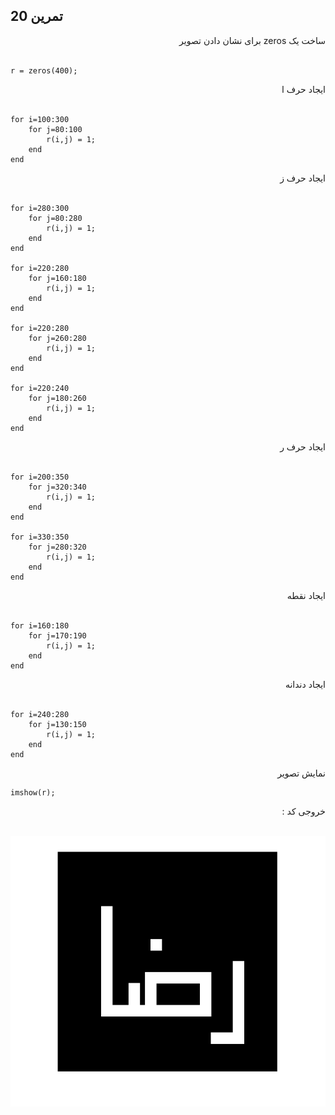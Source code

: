 ## تمرین 20
<div dir='rtl'>
  ساخت یک zeros برای نشان دادن تصویر
</div>
</br>

```
r = zeros(400);
```

<div dir='rtl'>
  ایجاد حرف ا 
</div>
</br>

```
for i=100:300
    for j=80:100
        r(i,j) = 1;
    end
end
```
<div dir='rtl'>
  ایجاد حرف ز 
</div>
</br>

```
for i=280:300
    for j=80:280
        r(i,j) = 1;
    end
end

for i=220:280
    for j=160:180
        r(i,j) = 1;
    end
end

for i=220:280
    for j=260:280
        r(i,j) = 1;
    end
end

for i=220:240
    for j=180:260
        r(i,j) = 1;
    end
end
```
<div dir='rtl'>
  ایجاد حرف ر 
</div>
</br>

```
for i=200:350
    for j=320:340
        r(i,j) = 1;
    end
end

for i=330:350
    for j=280:320
        r(i,j) = 1;
    end
end
```
<div dir='rtl'>
  ایجاد نقطه 
</div>
</br>

```
for i=160:180
    for j=170:190
        r(i,j) = 1;
    end
end
```
<div dir='rtl'>
  ایجاد دندانه 
</div>
</br>

```
for i=240:280
    for j=130:150
        r(i,j) = 1;
    end
end
```
<div dir='rtl'>
  نمایش تصویر
</div>

```
imshow(r);
```

<div dir='rtl'>
  خروجی کد :
</div>
</br>

![](p20.png)
